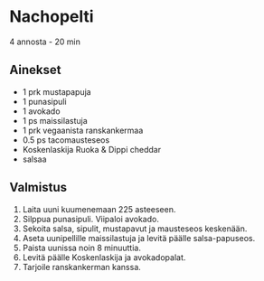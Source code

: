 # Nachopelti
4 annosta - 20 min


## Ainekset
- 1 prk mustapapuja
- 1 punasipuli
- 1 avokado
- 1 ps maissilastuja
- 1 prk vegaanista ranskankermaa
- 0.5 ps tacomausteseos
- Koskenlaskija Ruoka & Dippi cheddar
- salsaa


## Valmistus
1. Laita uuni kuumenemaan 225 asteeseen.
2. Silppua punasipuli. Viipaloi avokado.
3. Sekoita salsa, sipulit, mustapavut ja mausteseos keskenään.
4. Aseta uunipellille maissilastuja ja levitä päälle salsa-papuseos.
4. Paista uunissa noin 8 minuuttia.
5. Levitä päälle Koskenlaskija ja avokadopalat.
6. Tarjoile ranskankerman kanssa.
